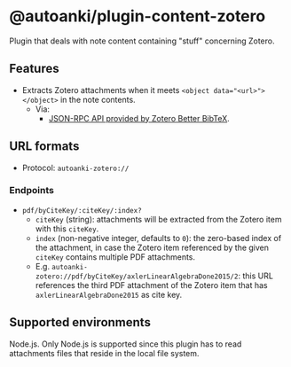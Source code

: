 # @autoanki/plugin-content-zotero

Plugin that deals with note content containing "stuff" concerning Zotero.

## Features

- Extracts Zotero attachments when it meets `<object data="<url>"></object>` in the note contents.
  - Via:
    - [JSON-RPC API provided by Zotero Better BibTeX](https://retorque.re/zotero-better-bibtex/exporting/json-rpc/).

## URL formats

- Protocol: `autoanki-zotero://`

### Endpoints

- `pdf/byCiteKey/:citeKey/:index?`
  - `citeKey` (string): attachments will be extracted from the Zotero item with this `citeKey`.
  - `index` (non-negative integer, defaults to `0`): the zero-based index of the attachment, in case the Zotero item referenced by the given `citeKey` contains multiple PDF attachments.
  - E.g. `autoanki-zotero://pdf/byCiteKey/axlerLinearAlgebraDone2015/2`: this URL references the third PDF attachment of the Zotero item that has `axlerLinearAlgebraDone2015` as cite key.

## Supported environments

Node.js. Only Node.js is supported since this plugin has to read attachments files that reside in the local file system.
